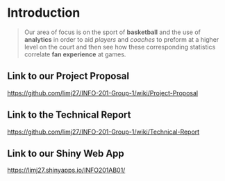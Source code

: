 # Introduction
> Our area of focus is on the sport of **basketball** and the use of **analytics** in order to aid *players* and *coaches* to preform at a higher level on the court and then see how these corresponding statistics correlate **fan experience** at games.

## Link to our Project Proposal
https://github.com/limj27/INFO-201-Group-1/wiki/Project-Proposal

## Link to the Technical Report
https://github.com/limj27/INFO-201-Group-1/wiki/Technical-Report

## Link to our Shiny Web App
https://limj27.shinyapps.io/INFO201AB01/
